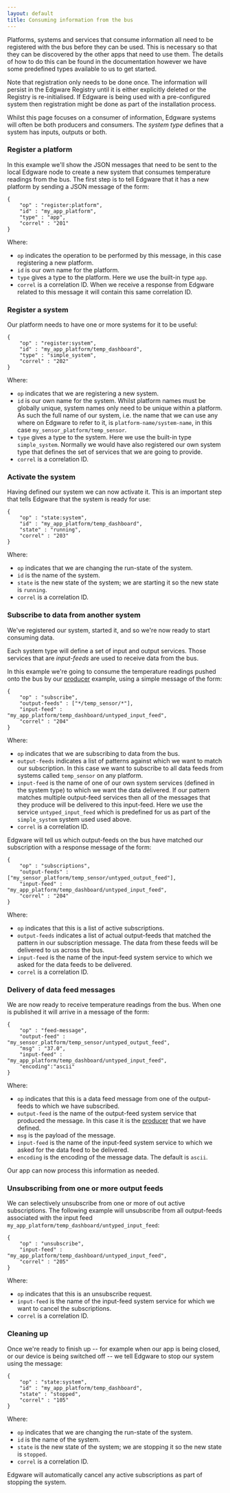 ```yaml
---
layout: default
title: Consuming information from the bus
---
```


Platforms, systems and services that consume information all need to be registered with the bus before they can be used. This is necessary so that they can be discovered by the other apps that need to use them. The details of how to do this can be found in the documentation however we have some predefined types available to us to get started.

Note that registration only needs to be done once. The information will persist in the Edgware Registry until it is either explicitly deleted or the Registry is re-initialised. If Edgware is being used with a pre-configured system then registration might be done as part of the installation process.

Whilst this page focuses on a consumer of information, Edgware systems will often be both producers and consumers. The *system type* defines that a system has inputs, outputs or both.

### Register a platform

In this example we'll show the JSON messages that need to be sent to the local Edgware node to create a new system that consumes temperature readings from the bus. The first step is to tell Edgware that it has a new platform by sending a JSON message of the form:

	{
		"op" : "register:platform",
		"id" : "my_app_platform",
		"type" : "app",
		"correl" : "201"
	}

Where:

* `op` indicates the operation to be performed by this message, in this case registering a new platform.
* `id` is our own name for the platform.
* `type` gives a type to the platform. Here we use the built-in type `app`.
* `correl` is a correlation ID. When we receive a response from Edgware related to this message it will contain this same correlation ID.

### Register a system

Our platform needs to have one or more systems for it to be useful:

	{
		"op" : "register:system",
		"id" : "my_app_platform/temp_dashboard",
		"type" : "simple_system",
		"correl" : "202"
	}

Where:

* `op` indicates that we are registering a new system.
* `id` is our own name for the system. Whilst platform names must be globally unique, system names only need to be unique within a platform. As such the full name of our system, i.e. the name that we can use any where on Edgware to refer to it, is `platform-name/system-name`, in this case `my_sensor_platform/temp_sensor`.
* `type` gives a type to the system. Here we use the built-in type `simple_system`. Normally we would have also registered our own system type that defines the set of services that we are going to provide.
* `correl` is a correlation ID.

### Activate the system

Having defined our system we can now activate it. This is an important step that tells Edgware that the system is ready for use:

	{
		"op" : "state:system",
		"id" : "my_app_platform/temp_dashboard",
		"state" : "running",
		"correl" : "203"
	}

Where:

* `op` indicates that we are changing the run-state of the system.
* `id` is the name of the system.
* `state` is the new state of the system; we are starting it so the new state is `running`.
* `correl` is a correlation ID.

### Subscribe to data from another system

We've registered our system, started it, and so we're now ready to start consuming data.

Each system type will define a set of input and output services. Those services that are *input-feeds* are used to receive data from the bus.

In this example we're going to consume the temperature readings pushed onto the bus by our [producer](producer.html) example, using a simple message of the form:

	{
		"op" : "subscribe",
		"output-feeds" : ["*/temp_sensor/*"],
		"input-feed" : "my_app_platform/temp_dashboard/untyped_input_feed",
		"correl" : "204"
	}

Where:

* `op` indicates that we are subscribing to data from the bus.
* `output-feeds` indicates a list of patterns against which we want to match our subscription. In this case we want to subscribe to all data feeds from systems called `temp_sensor` on any platform.
* `input-feed` is the name of one of our own system services (defined in the system type) to which we want the data delivered. If our pattern matches multiple output-feed services then all of the messages that they produce will be delivered to this input-feed. Here we use the service `untyped_input_feed` which is predefined for us as part of the `simple_system` system used used above.
* `correl` is a correlation ID.

Edgware will tell us which output-feeds on the bus have matched our subscription with a response message of the form:

	{
		"op" : "subscriptions",
		"output-feeds" : ["my_sensor_platform/temp_sensor/untyped_output_feed"],
		"input-feed" : "my_app_platform/temp_dashboard/untyped_input_feed",
		"correl" : "204"
	}

Where:

* `op` indicates that this is a list of active subscriptions.
* `output-feeds` indicates a list of actual output-feeds that matched the pattern in our subscription message. The data from these feeds will be delivered to us across the bus.
* `input-feed` is the name of the input-feed system service to which we asked for the data feeds to be delivered.
* `correl` is a correlation ID.

### Delivery of data feed messages

We are now ready to receive temperature readings from the bus. When one is published it will arrive in a message of the form:

	{
		"op" : "feed-message",
		"output-feed" : "my_sensor_platform/temp_sensor/untyped_output_feed",
		"msg" : "37.0",
		"input-feed" : "my_app_platform/temp_dashboard/untyped_input_feed",
		"encoding":"ascii"
	}

Where:

* `op` indicates that this is a data feed message from one of the output-feeds to which we have subscribed.
* `output-feed` is the name of the output-feed system service that produced the message. In this case it is the [producer](producer.html) that we have defined.
* `msg` is the payload of the message.
* `input-feed` is the name of the input-feed system service to which we asked for the data feed to be delivered.
* `encoding` is the encoding of the message data. The default is `ascii`.

Our app can now process this information as needed.

### Unsubscribing from one or more output feeds

We can selectively unsubscribe from one or more of out active subscriptions. The following example will unsubscribe from all output-feeds associated with the input feed `my_app_platform/temp_dashboard/untyped_input_feed`:

	{
		"op" : "unsubscribe",
		"input-feed" : "my_app_platform/temp_dashboard/untyped_input_feed",
		"correl" : "205"
	}

Where:

* `op` indicates that this is an unsubscribe request.
* `input-feed` is the name of the input-feed system service for which we want to cancel the subscriptions.
* `correl` is a correlation ID.

### Cleaning up

Once we're ready to finish up -- for example when our app is being closed, or our device is being switched off -- we tell Edgware to stop our system using the message:

	{
		"op" : "state:system",
		"id" : "my_app_platform/temp_dashboard",
		"state" : "stopped",
		"correl" : "105"
	}

Where:

* `op` indicates that we are changing the run-state of the system.
* `id` is the name of the system.
* `state` is the new state of the system; we are stopping it so the new state is `stopped`.
* `correl` is a correlation ID.

Edgware will automatically cancel any active subscriptions as part of stopping the system.
